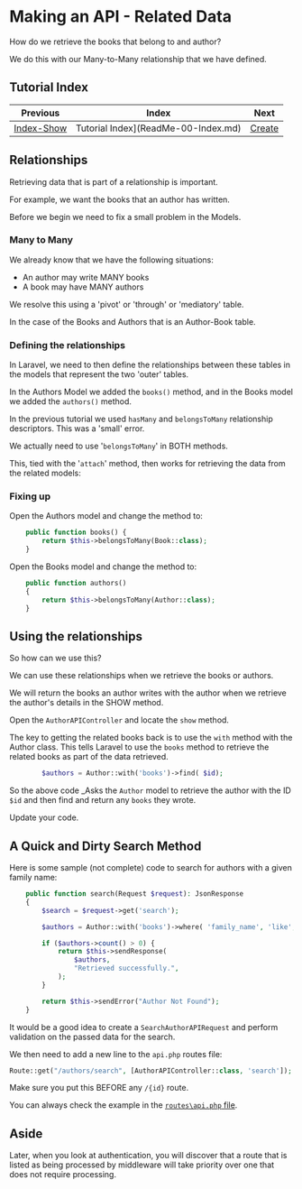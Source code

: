# Making an API - Related Data

How do we retrieve the books that belong to and author?

We do this with our Many-to-Many relationship that we have defined.


## Tutorial Index

|           Previous           |                Index                |           Next            |
|:----------------------------:|:-----------------------------------:|:-------------------------:|
| [Index-Show](ReadMe-11-index-show.md) | Tutorial Index](ReadMe-00-Index.md) | [Create](ReadMe-13-create.md) |



## Relationships

Retrieving data that is part of a relationship is important.

For example, we want the books that an author has written.

Before we begin we need to fix a small problem in the Models.

### Many to Many

We already know that we have the following situations:

- An author may write MANY books
- A book may have MANY authors

We resolve this using a 'pivot' or 'through' or 'mediatory' table.

In the case of the Books and Authors that is an Author-Book table.

### Defining the relationships

In Laravel, we need to then define the relationships between these tables in the models that represent the two 'outer'
tables.

In the Authors Model we added the `books()` method, and in the Books model we added the `authors()` method.

In the previous tutorial we used `hasMany` and `belongsToMany` relationship descriptors. This was a 'small' error.

We actually need to use '`belongsToMany`' in BOTH methods.

This, tied with the '`attach`' method, then works for retrieving the data from the related models:

### Fixing up

Open the Authors model and change the method to:

```php
    public function books() {
        return $this->belongsToMany(Book::class);
    }
```

Open the Books model and change the method to:

```php
    public function authors()
    {
        return $this->belongsToMany(Author::class);
    }
```

## Using the relationships

So how can we use this?

We can use these relationships when we retrieve the books or authors.

We will return the books an author writes with the author when we
retrieve the author's details in the SHOW method.

Open the `AuthorAPIController` and locate the `show` method.

The key to getting the related books back is to use the `with` method
with the Author class. This tells Laravel to use the `books` method to
retrieve the related books as part of the data retrieved.

```php
        $authors = Author::with('books')->find( $id);
```

So the above code _Asks the `Author` model to retrieve the author
with the ID `$id` and then find and return any `books` they wrote.

Update your code.

## A Quick and Dirty Search Method

Here is some sample (not complete) code to search for authors with a given family name:

```php
    public function search(Request $request): JsonResponse
    {
        $search = $request->get('search');

        $authors = Author::with('books')->where( 'family_name', 'like', "%{$search}%")->get();

        if ($authors->count() > 0) {
            return $this->sendResponse(
                $authors,
                "Retrieved successfully.",
            );
        }

        return $this->sendError("Author Not Found");
    }
```

It would be a good idea to create a `SearchAuthorAPIRequest` and
perform validation on the passed data for the search.

We then need to add a new line to the `api.php` routes file:

```php
Route::get("/authors/search", [AuthorAPIController::class, 'search']);
```

Make sure you put this BEFORE any `/{id}` route.

You can always check the example in the [`routes\api.php` file](..\routes\api.php).

## Aside

Later, when you look at authentication, you will discover that a route that is listed as
being processed by middleware will take priority over one that does not require processing. 
